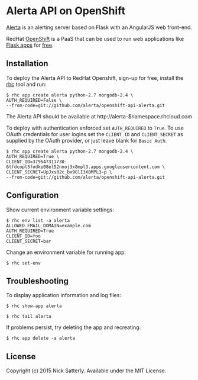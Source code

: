 Alerta API on OpenShift
=======================

[Alerta](http://alerta.io) is an alerting server based on Flask with an AngularJS web front-end.

RedHat [OpenShift](https://www.openshift.com/products/online) is a PaaS that can be used to run web applications like [Flask apps](https://developers.openshift.com/en/python-flask.html) for [free](https://www.openshift.com/products/pricing). 

Installation
------------

To deploy the Alerta API to RedHat Openshift, sign-up for free, install the [rhc](https://developers.openshift.com/en/getting-started-osx.html#client-tools) tool and run:

    $ rhc app create alerta python-2.7 mongodb-2.4 \
    AUTH_REQUIRED=False \
    --from-code=git://github.com/alerta/openshift-api-alerta.git

The Alerta API should be available at http://alerta-$namespace.rhcloud.com

To deploy with authentication enforced set `AUTH_REQUIRED` to `True`. To use OAuth credentials for user logins set the `CLIENT_ID` and `CLIENT_SECRET` as supplied by the OAuth provider, or just leave blank for `Basic Auth`:

    $ rhc app create alerta python-2.7 mongodb-2.4 \
    AUTH_REQUIRED=True \
    CLIENT_ID=379647311730-6tfdcopl5fodke08el52nnoj3x8mpl3.apps.googleusercontent.com \
    CLIENT_SECRET=UpJxs02c_bx9GlI3X8MPL3-p \
    --from-code=git://github.com/alerta/openshift-api-alerta.git

Configuration
-------------

Show current environment variable settings:

    $ rhc env list -a alerta
    ALLOWED_EMAIL_DOMAIN=example.com
    AUTH_REQUIRED=True
    CLIENT_ID=foo
    CLIENT_SECRET=bar

Change an environment variable for running app:

    $ rhc set-env 

Troubleshooting
---------------

To display application information and log files:

    $ rhc show-app alerta

    $ rhc tail alerta


If problems persist, try deleting the app and recreating:

    $ rhc app delete -a alerta

License
-------

Copyright (c) 2015 Nick Satterly. Available under the MIT License.

